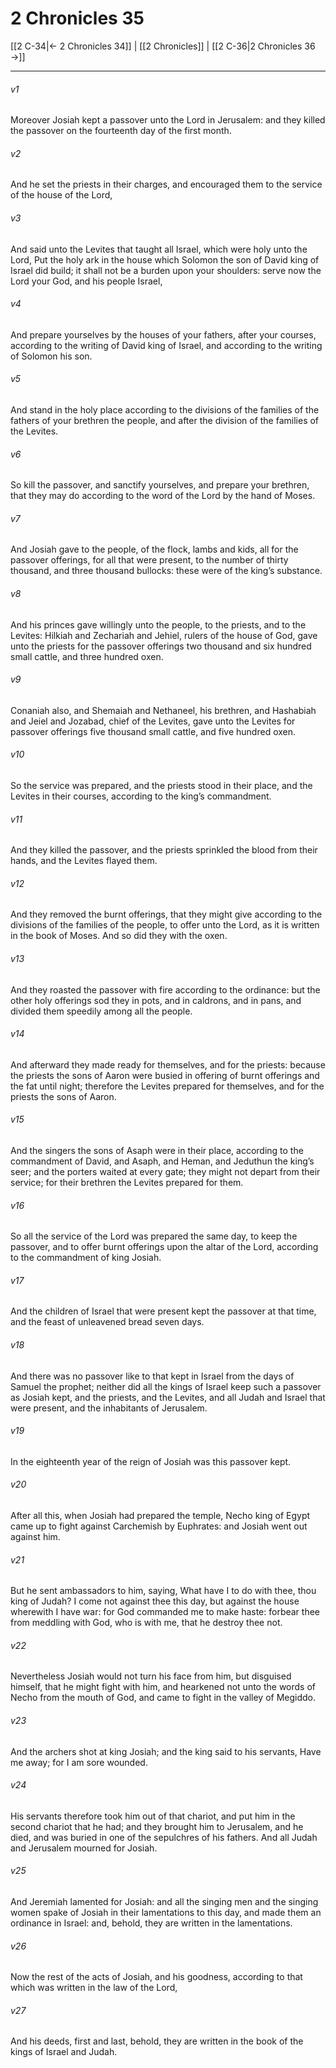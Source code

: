 # 2 Chronicles 35

[[2 C-34|← 2 Chronicles 34]] | [[2 Chronicles]] | [[2 C-36|2 Chronicles 36 →]]
***

###### v1
Moreover Josiah kept a passover unto the Lord in Jerusalem: and they killed the passover on the fourteenth day of the first month.
###### v2
And he set the priests in their charges, and encouraged them to the service of the house of the Lord,
###### v3
And said unto the Levites that taught all Israel, which were holy unto the Lord, Put the holy ark in the house which Solomon the son of David king of Israel did build; it shall not be a burden upon your shoulders: serve now the Lord your God, and his people Israel,
###### v4
And prepare yourselves by the houses of your fathers, after your courses, according to the writing of David king of Israel, and according to the writing of Solomon his son.
###### v5
And stand in the holy place according to the divisions of the families of the fathers of your brethren the people, and after the division of the families of the Levites.
###### v6
So kill the passover, and sanctify yourselves, and prepare your brethren, that they may do according to the word of the Lord by the hand of Moses.
###### v7
And Josiah gave to the people, of the flock, lambs and kids, all for the passover offerings, for all that were present, to the number of thirty thousand, and three thousand bullocks: these were of the king’s substance.
###### v8
And his princes gave willingly unto the people, to the priests, and to the Levites: Hilkiah and Zechariah and Jehiel, rulers of the house of God, gave unto the priests for the passover offerings two thousand and six hundred small cattle, and three hundred oxen.
###### v9
Conaniah also, and Shemaiah and Nethaneel, his brethren, and Hashabiah and Jeiel and Jozabad, chief of the Levites, gave unto the Levites for passover offerings five thousand small cattle, and five hundred oxen.
###### v10
So the service was prepared, and the priests stood in their place, and the Levites in their courses, according to the king’s commandment.
###### v11
And they killed the passover, and the priests sprinkled the blood from their hands, and the Levites flayed them.
###### v12
And they removed the burnt offerings, that they might give according to the divisions of the families of the people, to offer unto the Lord, as it is written in the book of Moses. And so did they with the oxen.
###### v13
And they roasted the passover with fire according to the ordinance: but the other holy offerings sod they in pots, and in caldrons, and in pans, and divided them speedily among all the people.
###### v14
And afterward they made ready for themselves, and for the priests: because the priests the sons of Aaron were busied in offering of burnt offerings and the fat until night; therefore the Levites prepared for themselves, and for the priests the sons of Aaron.
###### v15
And the singers the sons of Asaph were in their place, according to the commandment of David, and Asaph, and Heman, and Jeduthun the king’s seer; and the porters waited at every gate; they might not depart from their service; for their brethren the Levites prepared for them.
###### v16
So all the service of the Lord was prepared the same day, to keep the passover, and to offer burnt offerings upon the altar of the Lord, according to the commandment of king Josiah.
###### v17
And the children of Israel that were present kept the passover at that time, and the feast of unleavened bread seven days.
###### v18
And there was no passover like to that kept in Israel from the days of Samuel the prophet; neither did all the kings of Israel keep such a passover as Josiah kept, and the priests, and the Levites, and all Judah and Israel that were present, and the inhabitants of Jerusalem.
###### v19
In the eighteenth year of the reign of Josiah was this passover kept.
###### v20
After all this, when Josiah had prepared the temple, Necho king of Egypt came up to fight against Carchemish by Euphrates: and Josiah went out against him.
###### v21
But he sent ambassadors to him, saying, What have I to do with thee, thou king of Judah? I come not against thee this day, but against the house wherewith I have war: for God commanded me to make haste: forbear thee from meddling with God, who is with me, that he destroy thee not.
###### v22
Nevertheless Josiah would not turn his face from him, but disguised himself, that he might fight with him, and hearkened not unto the words of Necho from the mouth of God, and came to fight in the valley of Megiddo.
###### v23
And the archers shot at king Josiah; and the king said to his servants, Have me away; for I am sore wounded.
###### v24
His servants therefore took him out of that chariot, and put him in the second chariot that he had; and they brought him to Jerusalem, and he died, and was buried in one of the sepulchres of his fathers. And all Judah and Jerusalem mourned for Josiah.
###### v25
And Jeremiah lamented for Josiah: and all the singing men and the singing women spake of Josiah in their lamentations to this day, and made them an ordinance in Israel: and, behold, they are written in the lamentations.
###### v26
Now the rest of the acts of Josiah, and his goodness, according to that which was written in the law of the Lord,
###### v27
And his deeds, first and last, behold, they are written in the book of the kings of Israel and Judah. 
